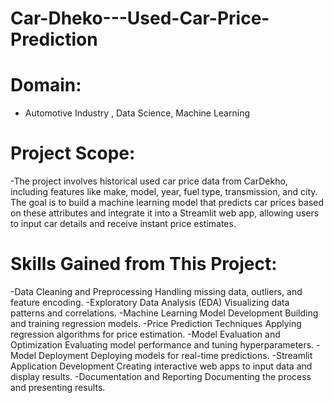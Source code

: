 # Car-Dheko---Used-Car-Price-Prediction
# Domain:
- Automotive Industry , Data Science, Machine Learning
# Project Scope:
-The project involves historical used car price data from CarDekho, including features like make, model, year, fuel type, transmission, and city. The goal is to build a machine learning model that predicts car prices based on these attributes and integrate it into a Streamlit web app, allowing users to input car details and receive instant price estimates.

# Skills Gained from This Project:
-Data Cleaning and Preprocessing
Handling missing data, outliers, and feature encoding.
-Exploratory Data Analysis (EDA)
Visualizing data patterns and correlations.
-Machine Learning Model Development
Building and training regression models.
-Price Prediction Techniques
Applying regression algorithms for price estimation.
-Model Evaluation and Optimization
Evaluating model performance and tuning hyperparameters.
-Model Deployment
Deploying models for real-time predictions.
-Streamlit Application Development
Creating interactive web apps to input data and display results.
-Documentation and Reporting
Documenting the process and presenting results.

